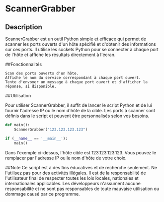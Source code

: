 # ScannerGrabber
## Description
ScannerGrabber est un outil Python simple et efficace qui permet de scanner les ports ouverts d'un hôte spécifié et d'obtenir des informations sur ces ports. Il utilise les sockets Python pour se connecter à chaque port de l'hôte et affiche les résultats directement à l'écran.

##Fonctionnalités

    Scan des ports ouverts d'un hôte.
    Affiche le nom du service correspondant à chaque port ouvert.
    Tente d'envoyer un message à chaque port ouvert et d'afficher la réponse, si disponible.

##Utilisation

Pour utiliser ScannerGrabber, il suffit de lancer le script Python et de lui fournir l'adresse IP ou le nom d'hôte de la cible. Les ports à scanner sont définis dans le script et peuvent être personnalisés selon vos besoins.

```python
def main():
    ScannerGrabber("123.123.123.123")

if (__name__ == '__main__'):
    main()
```
Dans l'exemple ci-dessus, l'hôte cible est 123.123.123.123. Vous pouvez le remplacer par l'adresse IP ou le nom d'hôte de votre choix.

##Note
Ce script est à des fins éducatives et de recherche seulement. Ne l'utilisez pas pour des activités illégales. Il est de la responsabilité de l'utilisateur final de respecter toutes les lois locales, nationales et internationales applicables. Les développeurs n'assument aucune responsabilité et ne sont pas responsables de toute mauvaise utilisation ou dommage causé par ce programme.

